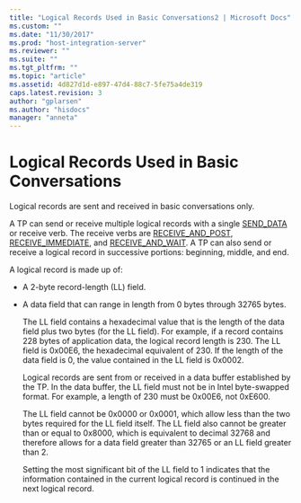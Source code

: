 ```yaml
---
title: "Logical Records Used in Basic Conversations2 | Microsoft Docs"
ms.custom: ""
ms.date: "11/30/2017"
ms.prod: "host-integration-server"
ms.reviewer: ""
ms.suite: ""
ms.tgt_pltfrm: ""
ms.topic: "article"
ms.assetid: 4d827d1d-e897-47d4-88c7-5fe75a4de319
caps.latest.revision: 3
author: "gplarsen"
ms.author: "hisdocs"
manager: "anneta"
---
```

# Logical Records Used in Basic Conversations
Logical records are sent and received in basic conversations only.  
  
 A TP can send or receive multiple logical records with a single [SEND_DATA](./send-data1.md) or receive verb. The receive verbs are [RECEIVE_AND_POST](./receive-and-post1.md), [RECEIVE_IMMEDIATE](./receive-immediate1.md), and [RECEIVE_AND_WAIT](./receive-and-wait2.md). A TP can also send or receive a logical record in successive portions: beginning, middle, and end.  
  
 A logical record is made up of:  
  
- A 2-byte record-length (LL) field.  
  
- A data field that can range in length from 0 bytes through 32765 bytes.  
  
  The LL field contains a hexadecimal value that is the length of the data field plus two bytes (for the LL field). For example, if a record contains 228 bytes of application data, the logical record length is 230. The LL field is 0x00E6, the hexadecimal equivalent of 230. If the length of the data field is 0, the value contained in the LL field is 0x0002.  
  
  Logical records are sent from or received in a data buffer established by the TP. In the data buffer, the LL field must not be in Intel byte-swapped format. For example, a length of 230 must be 0x00E6, not 0xE600.  
  
  The LL field cannot be 0x0000 or 0x0001, which allow less than the two bytes required for the LL field itself. The LL field also cannot be greater than or equal to 0x8000, which is equivalent to decimal 32768 and therefore allows for a data field greater than 32765 or an LL field greater than 2.  
  
  Setting the most significant bit of the LL field to 1 indicates that the information contained in the current logical record is continued in the next logical record.
